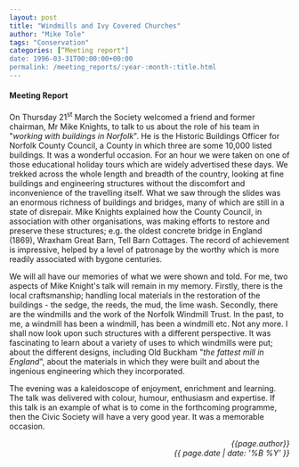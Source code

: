 ```yaml
---
layout: post
title: "Windmills and Ivy Covered Churches"
author: "Mike Tole"
tags: "Conservation"
categories: [“Meeting report"]
date: 1996-03-31T00:00:00+00:00
permalink: /meeting_reports/:year-:month-:title.html
---
```

#### Meeting Report ####

On Thursday 21<sup>st</sup> March the Society welcomed a friend and former chairman, Mr Mike Knights, to talk to us about the role of his team in "*working with buildings in Norfolk*". He is the Historic Buildings Officer for Norfolk County Council, a County in which three are some 10,000 listed buildings. It was a wonderful occasion. For an hour we were taken on one of those educational holiday tours which are widely advertised these days. We trekked across the whole length and breadth of the country, looking at fine buildings and engineering structures without the discomfort and inconvenience of the travelling itself. What we saw through the slides was an enormous richness of buildings and bridges, many of which are still in a state of disrepair. Mike Knights explained how the County Council, in association with other organisations, was making efforts to restore and preserve these structures; e.g. the oldest concrete bridge in England (1869), Wraxham Great Barn, Tell Barn Cottages. The record of achievement is impressive, helped by a level of patronage by the worthy which is more readily associated with bygone centuries. 

We will all have our memories of what we were shown and told. For me, two aspects of Mike Knight's talk will remain in my memory. Firstly, there is the local craftsmanship; handling local materials in the restoration of the buildings - the sedge, the reeds, the mud, the lime wash. Secondly, there are the windmills and the work of the Norfolk Windmill Trust. In the past, to me, a windmill has been a windmill, has been a windmill etc. Not any more. I shall now look upon such structures with a different perspective. It was fascinating to learn about a variety of uses to which windmills were put; about the different designs, including Old Buckham "*the fattest mill in England*", about the materials in which they were built and about the ingenious engineering which they incorporated. 

The evening was a kaleidoscope of enjoyment, enrichment and learning. The talk was delivered with colour, humour, enthusiasm and expertise. If this talk is an example of what is to come in the forthcoming programme, then the Civic Society will have a very good year. It was a memorable occasion. 

<p align="right"><i> {{page.author}} <br> {{ page.date | date: '%B %Y' }} </i></p>
